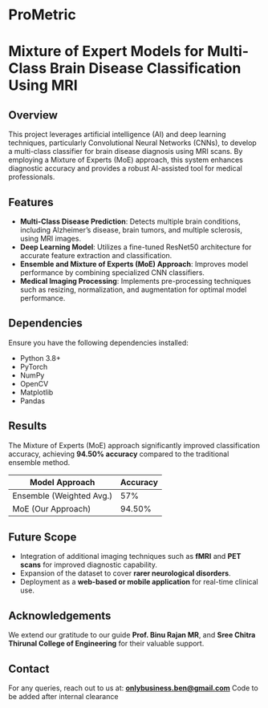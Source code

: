 # ProMetric
# Mixture of Expert Models for Multi-Class Brain Disease Classification Using MRI

## Overview
This project leverages artificial intelligence (AI) and deep learning techniques, particularly Convolutional Neural Networks (CNNs), to develop a multi-class classifier for brain disease diagnosis using MRI scans. By employing a Mixture of Experts (MoE) approach, this system enhances diagnostic accuracy and provides a robust AI-assisted tool for medical professionals.

## Features
- **Multi-Class Disease Prediction**: Detects multiple brain conditions, including Alzheimer’s disease, brain tumors, and multiple sclerosis, using MRI images.
- **Deep Learning Model**: Utilizes a fine-tuned ResNet50 architecture for accurate feature extraction and classification.
- **Ensemble and Mixture of Experts (MoE) Approach**: Improves model performance by combining specialized CNN classifiers.
- **Medical Imaging Processing**: Implements pre-processing techniques such as resizing, normalization, and augmentation for optimal model performance.



## Dependencies
Ensure you have the following dependencies installed:
- Python 3.8+
- PyTorch
- NumPy
- OpenCV
- Matplotlib
- Pandas



## Results
The Mixture of Experts (MoE) approach significantly improved classification accuracy, achieving **94.50% accuracy** compared to the traditional ensemble method.

| Model Approach | Accuracy |
|---------------|---------|
| Ensemble (Weighted Avg.) | 57% |
| MoE (Our Approach) | 94.50% |

## Future Scope
- Integration of additional imaging techniques such as **fMRI** and **PET scans** for improved diagnostic capability.
- Expansion of the dataset to cover **rarer neurological disorders**.
- Deployment as a **web-based or mobile application** for real-time clinical use.


## Acknowledgements
We extend our gratitude to our guide **Prof. Binu Rajan MR**, and **Sree Chitra Thirunal College of Engineering** for their valuable support.


## Contact
For any queries, reach out to us at: **onlybusiness.ben@gmail.com**
Code to be added after internal clearance



